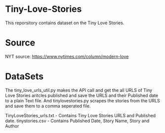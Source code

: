 # Tiny-Love-Stories

This reporsitory contains dataset on the Tiny Love Stories.

# Source
NYT source: https://www.nytimes.com/column/modern-love

# DataSets
The tiny_love_urls_util.py makes the API call and get the all URLS of Tiny Love Stories aritcles published
and save the URLS and their Published date to a plain Text file.
And tinylovestories.py scrapes the stories from the URLS and save them to a comma seperated file.

TinyLoveStories_urls.txt - Contains Tiny Love Stories URLS and Published date.
tinystories.csv          - Contains Published Date, Story Name, Story and Author

